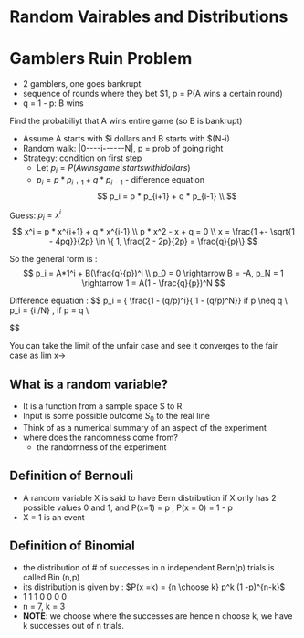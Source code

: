# Random Vairables and Distributions

# Gamblers Ruin Problem
- 2 gamblers, one goes bankrupt 
- sequence of rounds where they bet $1, p = P(A wins a certain round)
 - q = 1 - p: B wins

 Find the probabiliyt that A wins entire game (so B is bankrupt)
 - Assume A starts with $i dollars and B starts with $(N-i)
 - Random walk: |0----i------N|, p = prob of going right
 - Strategy: condition on first step
    - Let $p_i = P(A wins game | starts with i dollars)$
    - $p_i = p * p_{i+1} + q * p_{i-1}$ - difference equation
$$
p_i = p * p_{i+1} + q * p_{i-1} \\
$$

Guess: $p_i = x^i$
$$
x^i = p * x^{i+1} + q * x^{i-1} \\
p * x^2 - x + q = 0 \\
x =  \frac{1 +- \sqrt{1 - 4pq}}{2p} \in \{ 1, \frac{2 - 2p}{2p} = \frac{q}{p}\}
$$

So the general form is :
$$
p_i = A*1^i + B(\frac{q}{p})^i \\
p_0 = 0 \rightarrow B = -A, p_N = 1 \rightarrow 1 = A(1 - \frac{q}{p})^N
$$


Difference equation :
$$
p_i = \{ \frac{1 - (q/p)^i}{ 1 - (q/p)^N}\} if p \neq q \\
p_i = \{i /N\} , if p = q \\

$$ 

You can take the limit of the unfair case and see it converges to the fair case as lim x->

## What is a random variable?
- It is a function from a sample space S to R 
- Input is some possible outcome $S_0$ to the real line
- Think of as a numerical summary of an aspect of the experiment
- where does the randomness come from?
    - the randomness of the experiment

## Definition of Bernouli
- A random variable X is said to have Bern distribution if X only has 2 possible values 0 and 1, and P(x=1) = p , P(x = 0) = 1 - p
- X = 1 is an event

## Definition of Binomial 
- the distribution of # of successes in n independent Bern(p) trials is called Bin (n,p)
- its distribution is given by : $P(x =k) = {n \choose k} p^k (1 -p)^{n-k}$
- 1 1 1 0 0 0 0  
- n = 7, k = 3
- **NOTE**: we choose where the successes are hence n choose k, we have k successes out of n trials.